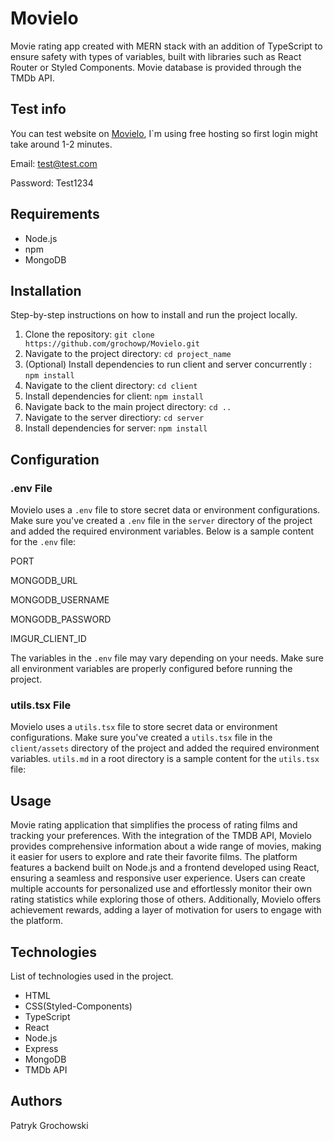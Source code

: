 # Movielo

Movie rating app created with MERN stack with an
addition of TypeScript to ensure safety with types of
variables, built with libraries such as React Router or
Styled Components. Movie database is provided through
the TMDb API.

## Test info

You can test website on [Movielo](https://movielo.netlify.app), I`m using free hosting so first login might take around 1-2 minutes.

Email: test@test.com

Password: Test1234

## Requirements

- Node.js
- npm
- MongoDB

## Installation

Step-by-step instructions on how to install and run the project locally.

1. Clone the repository: `git clone https://github.com/grochowp/Movielo.git`
2. Navigate to the project directory: `cd project_name`
3. (Optional) Install dependencies to run client and server concurrently : `npm install`
4. Navigate to the client directory: `cd client`
5. Install dependencies for client: `npm install`
6. Navigate back to the main project directory: `cd ..`
7. Navigate to the server directiory: `cd server`
8. Install dependencies for server: `npm install`

## Configuration

### .env File

Movielo uses a `.env` file to store secret data or environment configurations. Make sure you've created a `.env` file in the `server` directory of the project and added the required environment variables. Below is a sample content for the `.env` file:

PORT

MONGODB_URL

MONGODB_USERNAME

MONGODB_PASSWORD

IMGUR_CLIENT_ID

The variables in the `.env` file may vary depending on your needs. Make sure all environment variables are properly configured before running the project.

### utils.tsx File

Movielo uses a `utils.tsx` file to store secret data or environment configurations. Make sure you've created a `utils.tsx` file in the `client/assets` directory of the project and added the required environment variables. `utils.md` in a root directory is a sample content for the `utils.tsx` file:

## Usage

Movie rating application that simplifies the process of rating films and tracking your preferences. With the integration of the TMDB API, Movielo provides comprehensive information about a wide range of movies, making it easier for users to explore and rate their favorite films. The platform features a backend built on Node.js and a frontend developed using React, ensuring a seamless and responsive user experience. Users can create multiple accounts for personalized use and effortlessly monitor their own rating statistics while exploring those of others. Additionally, Movielo offers achievement rewards, adding a layer of motivation for users to engage with the platform.

## Technologies

List of technologies used in the project.

- HTML
- CSS(Styled-Components)
- TypeScript
- React
- Node.js
- Express
- MongoDB
- TMDb API

## Authors

Patryk Grochowski
